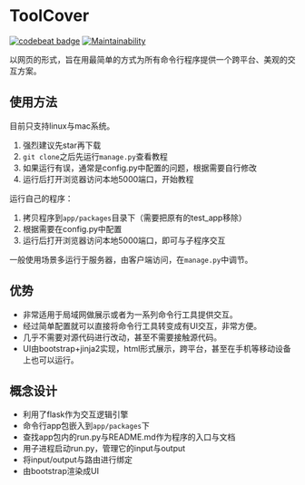 # ToolCover

[![codebeat badge](https://codebeat.co/badges/03386646-bf13-40a4-a8a2-f81cdfef59a2)](https://codebeat.co/projects/github-com-williamfzc-toolcover-master)
[![Maintainability](https://api.codeclimate.com/v1/badges/24dc28bf1389249b3a19/maintainability)](https://codeclimate.com/github/williamfzc/ToolCover/maintainability)

以网页的形式，旨在用最简单的方式为所有命令行程序提供一个跨平台、美观的交互方案。

## 使用方法

目前只支持linux与mac系统。

1. 强烈建议先star再下载
1. `git clone`之后先运行`manage.py`查看教程
1. 如果运行有误，通常是config.py中配置的问题，根据需要自行修改
1. 运行后打开浏览器访问本地5000端口，开始教程

运行自己的程序：

1. 拷贝程序到`app/packages`目录下（需要把原有的test_app移除）
1. 根据需要在config.py中配置
1. 运行后打开浏览器访问本地5000端口，即可与子程序交互

一般使用场景多运行于服务器，由客户端访问，在`manage.py`中调节。


## 优势

- 非常适用于局域网做展示或者为一系列命令行工具提供交互。
- 经过简单配置就可以直接将命令行工具转变成有UI交互，非常方便。
- 几乎不需要对源代码进行改动，甚至不需要接触源代码。
- UI由bootstrap+jinja2实现，html形式展示，跨平台，甚至在手机等移动设备上也可以运行。

## 概念设计

- 利用了flask作为交互逻辑引擎
- 命令行app包嵌入到`app/packages`下
- 查找app包内的run.py与README.md作为程序的入口与文档
- 用子进程启动run.py，管理它的input与output
- 将input/output与路由进行绑定
- 由bootstrap渲染成UI
